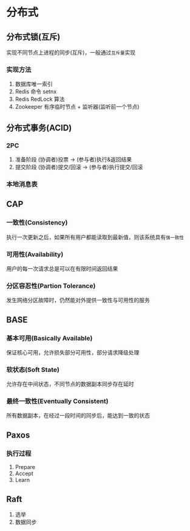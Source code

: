 # 分布式

## 分布式锁(互斥)

实现不同节点上进程的同步(互斥)，一般通过`互斥量`实现

### 实现方法

1. 数据库唯一索引
2. Redis 命令 setnx
3. Redis RedLock 算法
4. Zookeeper 有序临时节点 + 监听器(监听前一个节点)

## 分布式事务(ACID)

### 2PC

1. 准备阶段
   (协调者)投票 -> (参与者)执行&返回结果
2. 提交阶段
   (协调者)提交/回滚 -> (参与者)执行提交/回滚

### 本地消息表

## CAP

### 一致性(Consistency)

执行一次更新之后，如果所有用户都能读取到最新值，则该系统具有`强一致性`

### 可用性(Availability)

用户的每一次请求总是可以在有限时间返回结果

### 分区容忍性(Partion Tolerance)

发生网络分区故障时，仍然能对外提供一致性与可用性的服务

## BASE

### 基本可用(Basically Available)

保证核心可用，允许损失部分可用性，部分请求降级处理

### 软状态(Soft State)

允许存在中间状态，不同节点的数据副本同步存在延时

### 最终一致性(Eventually Consistent)

所有数据副本，在经过一段时间的同步后，能达到一致的状态

## Paxos

### 执行过程

1. Prepare
2. Accept
3. Learn

## Raft

1. 选举
2. 数据同步

